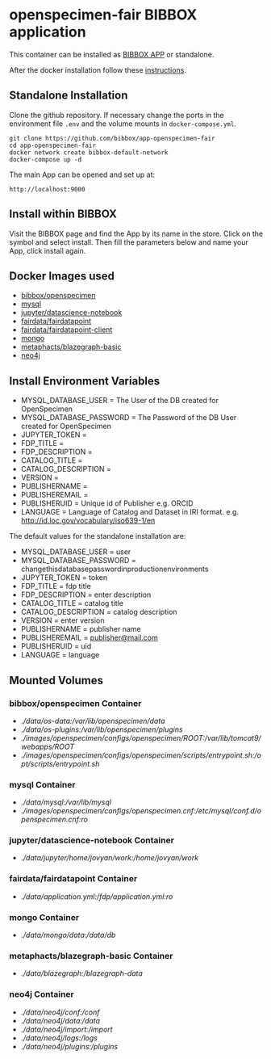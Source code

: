 # openspecimen-fair BIBBOX application

This container can be installed as [BIBBOX APP](https://bibbox.readthedocs.io/en/latest/ "BIBBOX App Store") or standalone. 

After the docker installation follow these [instructions](INSTALL-APP.md).

## Standalone Installation 

Clone the github repository. If necessary change the ports in the environment file `.env` and the volume mounts in `docker-compose.yml`.

```
git clone https://github.com/bibbox/app-openspecimen-fair
cd app-openspecimen-fair
docker network create bibbox-default-network
docker-compose up -d
```

The main App can be opened and set up at:
```
http://localhost:9000
```

## Install within BIBBOX

Visit the BIBBOX page and find the App by its name in the store. Click on the symbol and select install. Then fill the parameters below and name your App, click install again.

## Docker Images used
  - [bibbox/openspecimen](https://hub.docker.com/r/bibbox/openspecimen) 
  - [mysql](https://hub.docker.com/r/mysql) 
  - [jupyter/datascience-notebook](https://hub.docker.com/r/jupyter/datascience-notebook) 
  - [fairdata/fairdatapoint](https://hub.docker.com/r/fairdata/fairdatapoint) 
  - [fairdata/fairdatapoint-client](https://hub.docker.com/r/fairdata/fairdatapoint-client) 
  - [mongo](https://hub.docker.com/r/mongo) 
  - [metaphacts/blazegraph-basic](https://hub.docker.com/r/metaphacts/blazegraph-basic) 
  - [neo4j](https://hub.docker.com/r/neo4j) 


 
## Install Environment Variables
  - MYSQL_DATABASE_USER = The User of the DB created for OpenSpecimen
  - MYSQL_DATABASE_PASSWORD = The Password of the DB User created for OpenSpecimen
  - JUPYTER_TOKEN = 
  - FDP_TITLE = 
  - FDP_DESCRIPTION = 
  - CATALOG_TITLE = 
  - CATALOG_DESCRIPTION = 
  - VERSION = 
  - PUBLISHERNAME = 
  - PUBLISHEREMAIL = 
  - PUBLISHERUID = Unique id of Publisher e.g. ORCID
  - LANGUAGE = Language of Catalog and Dataset in IRI format. e.g. http://id.loc.gov/vocabulary/iso639-1/en

  
The default values for the standalone installation are:
  - MYSQL_DATABASE_USER = user
  - MYSQL_DATABASE_PASSWORD = changethisdatabasepasswordinproductionenvironments
  - JUPYTER_TOKEN = token
  - FDP_TITLE = fdp title
  - FDP_DESCRIPTION = enter description
  - CATALOG_TITLE = catalog title
  - CATALOG_DESCRIPTION = catalog description
  - VERSION = enter version
  - PUBLISHERNAME = publisher name
  - PUBLISHEREMAIL = publisher@mail.com
  - PUBLISHERUID = uid
  - LANGUAGE = language

  
## Mounted Volumes
### bibbox/openspecimen Container
  - *./data/os-data:/var/lib/openspecimen/data*
  - *./data/os-plugins:/var/lib/openspecimen/plugins*
  - *./images/openspecimen/configs/openspecimen/ROOT:/var/lib/tomcat9/webapps/ROOT*
  - *./images/openspecimen/configs/openspecimen/scripts/entrypoint.sh:/opt/scripts/entrypoint.sh*
### mysql Container
  - *./data/mysql:/var/lib/mysql*
  - *./images/openspecimen/configs/openspecimen.cnf:/etc/mysql/conf.d/openspecimen.cnf:ro*
### jupyter/datascience-notebook Container
  - *./data/jupyter/home/jovyan/work:/home/jovyan/work*
### fairdata/fairdatapoint Container
  - *./data/application.yml:/fdp/application.yml:ro*
### mongo Container
  - *./data/mongo/data:/data/db*
### metaphacts/blazegraph-basic Container
  - *./data/blazegraph:/blazegraph-data*
### neo4j Container
  - *./data/neo4j/conf:/conf*
  - *./data/neo4j/data:/data*
  - *./data/neo4j/import:/import*
  - *./data/neo4j/logs:/logs*
  - *./data/neo4j/plugins:/plugins*

